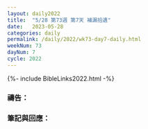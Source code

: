 ```yaml
---
layout: daily2022
title:  "5/28 第73週 第7天 補漏拾遺"
date:   2023-05-28
categories: daily
permalink: /daily/2022/wk73-day7-daily.html
weekNum: 73
dayNum: 7
cycle: 2022
---
```


{%- include BibleLinks2022.html -%}

### 禱告：

### 筆記與回應：
